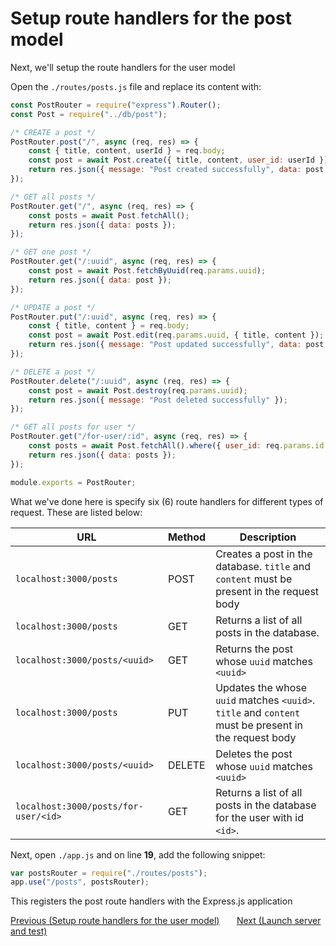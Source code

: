 # Setup route handlers for the post model

Next, we'll setup the route handlers for the user model

Open the `./routes/posts.js` file and replace its content with:

```js
const PostRouter = require("express").Router();
const Post = require("../db/post");

/* CREATE a post */
PostRouter.post("/", async (req, res) => {
    const { title, content, userId } = req.body;
    const post = await Post.create({ title, content, user_id: userId });
    return res.json({ message: "Post created successfully", data: post });
});

/* GET all posts */
PostRouter.get("/", async (req, res) => {
    const posts = await Post.fetchAll();
    return res.json({ data: posts });
});

/* GET one post */
PostRouter.get("/:uuid", async (req, res) => {
    const post = await Post.fetchByUuid(req.params.uuid);
    return res.json({ data: post });
});

/* UPDATE a post */
PostRouter.put("/:uuid", async (req, res) => {
    const { title, content } = req.body;
    const post = await Post.edit(req.params.uuid, { title, content });
    return res.json({ message: "Post updated successfully", data: post });
});

/* DELETE a post */
PostRouter.delete("/:uuid", async (req, res) => {
    const post = await Post.destroy(req.params.uuid);
    return res.json({ message: "Post deleted successfully" });
});

/* GET all posts for user */
PostRouter.get("/for-user/:id", async (req, res) => {
    const posts = await Post.fetchAll().where({ user_id: req.params.id });
    return res.json({ data: posts });
});

module.exports = PostRouter;
```

What we've done here is specify six (6) route handlers for different types of request. These are
listed below:

| URL                                  | Method | Description                                                                                          |
| ------------------------------------ | ------ | ---------------------------------------------------------------------------------------------------- |
| `localhost:3000/posts`               | POST   | Creates a post in the database. `title` and `content` must be present in the request body            |
| `localhost:3000/posts`               | GET    | Returns a list of all posts in the database.                                                         |
| `localhost:3000/posts/<uuid>`        | GET    | Returns the post whose `uuid` matches `<uuid>`                                                       |
| `localhost:3000/posts`               | PUT    | Updates the whose `uuid` matches `<uuid>`. `title` and `content` must be present in the request body |
| `localhost:3000/posts/<uuid>`        | DELETE | Deletes the post whose `uuid` matches `<uuid>`                                                       |
| `localhost:3000/posts/for-user/<id>` | GET    | Returns a list of all posts in the database for the user with id `<id>`.                             |

Next, open `./app.js` and on line **19**, add the following snippet:

```js
var postsRouter = require("./routes/posts");
app.use("/posts", postsRouter);
```

This registers the post route handlers with the Express.js application

<div>
    <a href="./06-setup-routes-for-user.md">Previous (Setup route handlers for the user model)</a>
    <span>&nbsp;&nbsp;&nbsp;&nbsp;&nbsp;</span>
    <a href="./08-launch-server-and-test.md">Next (Launch server and test)</a>
</div>
